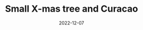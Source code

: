 ---
title: Small X-mas tree and Curacao
subtitle: 
layout: default
modal-id: 2
date: 2022-12-07
img: video
# img: startup-framework.png
vid: IMG_4906.MP4
thumbnail: xmas-thumbnail.png
alt: image-alt
price: NAF 500
# project-date: April 2014
# client: Start Bootstrap
# category: Web Development
description: Lorem ipsum dolor sit amet, usu cu alterum nominavi lobortis. At duo novum diceret. Tantas apeirian vix et, usu sanctus postulant inciderint ut, populo diceret necessitatibus in vim. Cu eum dicam feugiat noluisse.

---